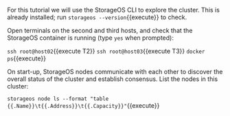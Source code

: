 For this tutorial we will use the StorageOS CLI to explore the cluster. This is
already installed; run `storageos --version`{{execute}} to check.

Open terminals on the second and third hosts, and check that the StorageOS container is running (type `yes` when prompted):

`ssh root@host02`{{execute T2}}
`ssh root@host03`{{execute T3}}
`docker ps`{{execute}}

On start-up, StorageOS nodes communicate with each other to discover the overall
status of the cluster and establish consensus. List the nodes in this cluster:

`storageos node ls --format "table {{.Name}}\t{{.Address}}\t{{.Capacity}}"`{{execute}}
